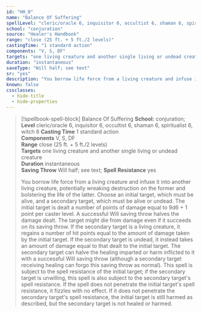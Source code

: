 ```yaml
---
id: "HH_0"
name: "Balance Of Suffering"
spellLevel: "cleric/oracle 6, inquisitor 6, occultist 6, shaman 6, spiritualist 6, witch 6"
school: "conjuration"
source: "Healer's Handbook"
range: "close (25 ft. + 5 ft./2 levels)"
castingTime: "1 standard action"
components: "V, S, DF"
targets: "one living creature and another single living or undead creature"
duration: "instantaneous"
saveType: "Will half; see text"
sr: "yes"
description: "You borrow life force from a living creature and infuse it into another living creature, potentially wreaking destruction on the former and bolstering the life of the latter.  Choose an initial target, which must be alive, and a secondary target, which must be alive or undead. The initial target is dealt a number of points of damage equal to 9d6 + 1 point per caster level. A successful Will saving throw halves the damage dealt. The target might die from damage even if it succeeds on its saving throw.  If the secondary target is a living creature, it regains a number of hit points equal to the amount of damage taken by the initial target. If the secondary target is undead, it instead takes an amount of damage equal to that dealt to the initial target. The secondary target can halve the healing imparted or harm inflicted to it with a successful Will saving throw (although a secondary target receiving healing can forgo this saving throw as normal).  This spell is subject to the spell resistance of the initial target; if the secondary target is unwilling, this spell is also subject to the secondary target's spell resistance. If the spell does not penetrate the initial target's spell resistance, it fizzles with no effect. If it does not penetrate the secondary target's spell resistance, the initial target is still harmed as described, but the secondary target is not healed or harmed."
known: false
cssclasses:
  - hide-title
  - hide-properties
---
```


> [!spellbook-spell-block] Balance Of Suffering
> **School:** conjuration; **Level** cleric/oracle 6, inquisitor 6, occultist 6, shaman 6, spiritualist 6, witch 6
> **Casting Time** 1 standard action  
> **Components** V, S, DF  
> **Range** close (25 ft. + 5 ft./2 levels)  
> **Targets** one living creature and another single living or undead creature  
> **Duration** instantaneous  
> **Saving Throw** Will half; see text; **Spell Resistance** yes
> 
> You borrow life force from a living creature and infuse it into another living creature, potentially wreaking destruction on the former and bolstering the life of the latter.  Choose an initial target, which must be alive, and a secondary target, which must be alive or undead. The initial target is dealt a number of points of damage equal to 9d6 + 1 point per caster level. A successful Will saving throw halves the damage dealt. The target might die from damage even if it succeeds on its saving throw.  If the secondary target is a living creature, it regains a number of hit points equal to the amount of damage taken by the initial target. If the secondary target is undead, it instead takes an amount of damage equal to that dealt to the initial target. The secondary target can halve the healing imparted or harm inflicted to it with a successful Will saving throw (although a secondary target receiving healing can forgo this saving throw as normal).  This spell is subject to the spell resistance of the initial target; if the secondary target is unwilling, this spell is also subject to the secondary target's spell resistance. If the spell does not penetrate the initial target's spell resistance, it fizzles with no effect. If it does not penetrate the secondary target's spell resistance, the initial target is still harmed as described, but the secondary target is not healed or harmed.